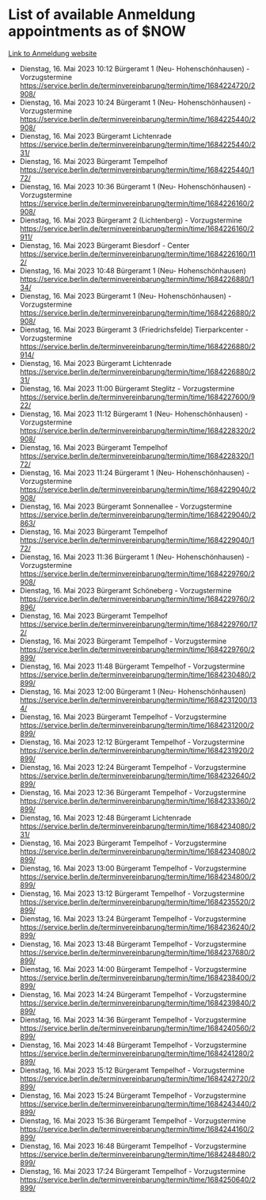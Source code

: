 # List of available Anmeldung appointments as of $NOW
[Link to Anmeldung website](https://service.berlin.de/terminvereinbarung/termin/tag.php?termin=1&anliegen[]=120686&dienstleisterlist=122210,122217,327316,122219,327312,122227,327314,122231,327346,122243,327348,122254,122252,329742,122260,329745,122262,329748,122271,327278,122273,327274,122277,327276,330436,122280,327294,122282,327290,122284,327292,122291,327270,122285,327266,122286,327264,122296,327268,150230,329760,122297,327286,122294,327284,122312,329763,122314,329775,122304,327330,122311,327334,122309,327332,317869,122281,327352,122279,329772,122283,122276,327324,122274,327326,122267,329766,122246,327318,122251,327320,122257,327322,122208,327298,122226,327300&herkunft=http%3A%2F%2Fservice.berlin.de%2Fdienstleistung%2F120686%2F)
- Dienstag, 16. Mai 2023 10:12 Bürgeramt 1 (Neu- Hohenschönhausen) - Vorzugstermine https://service.berlin.de/terminvereinbarung/termin/time/1684224720/2908/
- Dienstag, 16. Mai 2023 10:24 Bürgeramt 1 (Neu- Hohenschönhausen) - Vorzugstermine https://service.berlin.de/terminvereinbarung/termin/time/1684225440/2908/
- Dienstag, 16. Mai 2023  Bürgeramt Lichtenrade https://service.berlin.de/terminvereinbarung/termin/time/1684225440/231/
- Dienstag, 16. Mai 2023  Bürgeramt Tempelhof https://service.berlin.de/terminvereinbarung/termin/time/1684225440/172/
- Dienstag, 16. Mai 2023 10:36 Bürgeramt 1 (Neu- Hohenschönhausen) - Vorzugstermine https://service.berlin.de/terminvereinbarung/termin/time/1684226160/2908/
- Dienstag, 16. Mai 2023  Bürgeramt 2 (Lichtenberg) - Vorzugstermine https://service.berlin.de/terminvereinbarung/termin/time/1684226160/2911/
- Dienstag, 16. Mai 2023  Bürgeramt Biesdorf - Center https://service.berlin.de/terminvereinbarung/termin/time/1684226160/112/
- Dienstag, 16. Mai 2023 10:48 Bürgeramt 1 (Neu- Hohenschönhausen) https://service.berlin.de/terminvereinbarung/termin/time/1684226880/134/
- Dienstag, 16. Mai 2023  Bürgeramt 1 (Neu- Hohenschönhausen) - Vorzugstermine https://service.berlin.de/terminvereinbarung/termin/time/1684226880/2908/
- Dienstag, 16. Mai 2023  Bürgeramt 3 (Friedrichsfelde) Tierparkcenter - Vorzugstermine https://service.berlin.de/terminvereinbarung/termin/time/1684226880/2914/
- Dienstag, 16. Mai 2023  Bürgeramt Lichtenrade https://service.berlin.de/terminvereinbarung/termin/time/1684226880/231/
- Dienstag, 16. Mai 2023 11:00 Bürgeramt Steglitz - Vorzugstermine https://service.berlin.de/terminvereinbarung/termin/time/1684227600/922/
- Dienstag, 16. Mai 2023 11:12 Bürgeramt 1 (Neu- Hohenschönhausen) - Vorzugstermine https://service.berlin.de/terminvereinbarung/termin/time/1684228320/2908/
- Dienstag, 16. Mai 2023  Bürgeramt Tempelhof https://service.berlin.de/terminvereinbarung/termin/time/1684228320/172/
- Dienstag, 16. Mai 2023 11:24 Bürgeramt 1 (Neu- Hohenschönhausen) - Vorzugstermine https://service.berlin.de/terminvereinbarung/termin/time/1684229040/2908/
- Dienstag, 16. Mai 2023  Bürgeramt Sonnenallee - Vorzugstermine https://service.berlin.de/terminvereinbarung/termin/time/1684229040/2863/
- Dienstag, 16. Mai 2023  Bürgeramt Tempelhof https://service.berlin.de/terminvereinbarung/termin/time/1684229040/172/
- Dienstag, 16. Mai 2023 11:36 Bürgeramt 1 (Neu- Hohenschönhausen) - Vorzugstermine https://service.berlin.de/terminvereinbarung/termin/time/1684229760/2908/
- Dienstag, 16. Mai 2023  Bürgeramt Schöneberg - Vorzugstermine https://service.berlin.de/terminvereinbarung/termin/time/1684229760/2896/
- Dienstag, 16. Mai 2023  Bürgeramt Tempelhof https://service.berlin.de/terminvereinbarung/termin/time/1684229760/172/
- Dienstag, 16. Mai 2023  Bürgeramt Tempelhof - Vorzugstermine https://service.berlin.de/terminvereinbarung/termin/time/1684229760/2899/
- Dienstag, 16. Mai 2023 11:48 Bürgeramt Tempelhof - Vorzugstermine https://service.berlin.de/terminvereinbarung/termin/time/1684230480/2899/
- Dienstag, 16. Mai 2023 12:00 Bürgeramt 1 (Neu- Hohenschönhausen) https://service.berlin.de/terminvereinbarung/termin/time/1684231200/134/
- Dienstag, 16. Mai 2023  Bürgeramt Tempelhof - Vorzugstermine https://service.berlin.de/terminvereinbarung/termin/time/1684231200/2899/
- Dienstag, 16. Mai 2023 12:12 Bürgeramt Tempelhof - Vorzugstermine https://service.berlin.de/terminvereinbarung/termin/time/1684231920/2899/
- Dienstag, 16. Mai 2023 12:24 Bürgeramt Tempelhof - Vorzugstermine https://service.berlin.de/terminvereinbarung/termin/time/1684232640/2899/
- Dienstag, 16. Mai 2023 12:36 Bürgeramt Tempelhof - Vorzugstermine https://service.berlin.de/terminvereinbarung/termin/time/1684233360/2899/
- Dienstag, 16. Mai 2023 12:48 Bürgeramt Lichtenrade https://service.berlin.de/terminvereinbarung/termin/time/1684234080/231/
- Dienstag, 16. Mai 2023  Bürgeramt Tempelhof - Vorzugstermine https://service.berlin.de/terminvereinbarung/termin/time/1684234080/2899/
- Dienstag, 16. Mai 2023 13:00 Bürgeramt Tempelhof - Vorzugstermine https://service.berlin.de/terminvereinbarung/termin/time/1684234800/2899/
- Dienstag, 16. Mai 2023 13:12 Bürgeramt Tempelhof - Vorzugstermine https://service.berlin.de/terminvereinbarung/termin/time/1684235520/2899/
- Dienstag, 16. Mai 2023 13:24 Bürgeramt Tempelhof - Vorzugstermine https://service.berlin.de/terminvereinbarung/termin/time/1684236240/2899/
- Dienstag, 16. Mai 2023 13:48 Bürgeramt Tempelhof - Vorzugstermine https://service.berlin.de/terminvereinbarung/termin/time/1684237680/2899/
- Dienstag, 16. Mai 2023 14:00 Bürgeramt Tempelhof - Vorzugstermine https://service.berlin.de/terminvereinbarung/termin/time/1684238400/2899/
- Dienstag, 16. Mai 2023 14:24 Bürgeramt Tempelhof - Vorzugstermine https://service.berlin.de/terminvereinbarung/termin/time/1684239840/2899/
- Dienstag, 16. Mai 2023 14:36 Bürgeramt Tempelhof - Vorzugstermine https://service.berlin.de/terminvereinbarung/termin/time/1684240560/2899/
- Dienstag, 16. Mai 2023 14:48 Bürgeramt Tempelhof - Vorzugstermine https://service.berlin.de/terminvereinbarung/termin/time/1684241280/2899/
- Dienstag, 16. Mai 2023 15:12 Bürgeramt Tempelhof - Vorzugstermine https://service.berlin.de/terminvereinbarung/termin/time/1684242720/2899/
- Dienstag, 16. Mai 2023 15:24 Bürgeramt Tempelhof - Vorzugstermine https://service.berlin.de/terminvereinbarung/termin/time/1684243440/2899/
- Dienstag, 16. Mai 2023 15:36 Bürgeramt Tempelhof - Vorzugstermine https://service.berlin.de/terminvereinbarung/termin/time/1684244160/2899/
- Dienstag, 16. Mai 2023 16:48 Bürgeramt Tempelhof - Vorzugstermine https://service.berlin.de/terminvereinbarung/termin/time/1684248480/2899/
- Dienstag, 16. Mai 2023 17:24 Bürgeramt Tempelhof - Vorzugstermine https://service.berlin.de/terminvereinbarung/termin/time/1684250640/2899/
